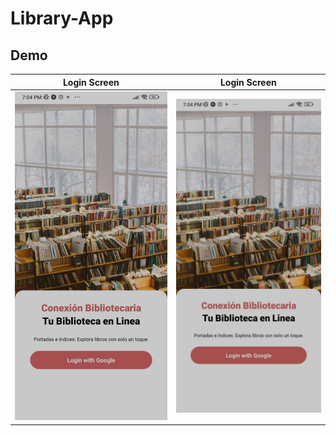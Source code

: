 # Library-App
## Demo
| Login Screen                                          | Login Screen                                  |
| ----------------------------------------------------- | --------------------------------------------- |
| <img src="/library-app/assets/Screen/loginScreen.jpeg" alt="title A" width="500px"> | ![git hooks](/library-app/assets/Screen/loginScreen.jpeg 'title B') |

